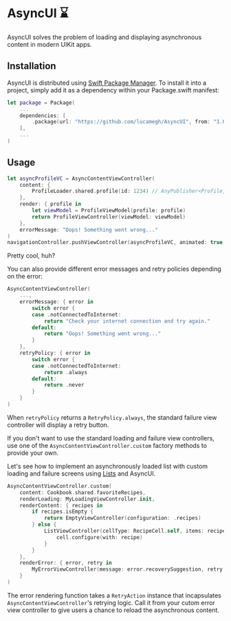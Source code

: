# AsyncUI ⌛️

AsyncUI solves the problem of loading and displaying asynchronous content in modern UIKit apps.

## Installation

AsyncUI is distributed using [Swift Package Manager](https://swift.org/package-manager). To install it into a project, simply add it as a dependency within your Package.swift manifest:

```swift
let package = Package(
    ...
    dependencies: [
        .package(url: "https://github.com/lucamegh/AsyncUI", from: "1.0.0")
    ],
    ...
)
```

## Usage

```swift
let asyncProfileVC = AsyncContentViewController(
    content: {
        ProfileLoader.shared.profile(id: 1234) // AnyPublisher<Profile, ProfileLoader.Error>
    },
    render: { profile in
        let viewModel = ProfileViewModel(profile: profile)
        return ProfileViewController(viewModel: viewModel)
    },
    errorMessage: "Oops! Something went wrong..."
)
navigationController.pushViewController(asyncProfileVC, animated: true)
```

Pretty cool, huh? 

You can also provide different error messages and retry policies depending on the error:

```swift
AsyncContentViewController(
    ...,
    errorMessage: { error in
        switch error {
        case .notConnectedToInternet:
            return "Check your internet connection and try again."
        default:
            return "Oops! Something went wrong..."
        }
    },
    retryPolicy: { error in
        switch error {
        case .notConnectedToInternet:
            return .always
        default:
            return .never
        }
    }
)
```

When `retryPolicy` returns a `RetryPolicy.always`, the standard failure view controller will display a retry button.

If you don't want to use the standard loading and failure view controllers, use one of the `AsyncContentViewController.custom` factory methods to provide your own.

Let's see how to implement an asynchronously loaded list with custom loading and failure screens using [Lists](https://github.com/lucamegh/Lists) and AsyncUI.

```swift
AsyncContentViewController.custom(
    content: Cookbook.shared.favoriteRecipes,
    renderLoading: MyLoadingViewController.init,
    renderContent: { recipes in
        if recipes.isEmpty {
            return EmptyViewController(configuration: .recipes)
        } else {
            ListViewController(cellType: RecipeCell.self, items: recipes) { cell, recipe in
                cell.configure(with: recipe)
            }
        }
    },
    renderError: { error, retry in
        MyErrorViewController(message: error.recoverySuggestion, retry: retry)
    }
)
```

The error rendering function takes a `RetryAction` instance that incapsulates `AsyncContentViewController`'s retrying logic. Call it from your cutom error view controller to give users a chance to reload the asynchronous content.
